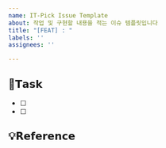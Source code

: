 ```yaml
---
name: IT-Pick Issue Template
about: 작업 및 구현할 내용을 적는 이슈 템플릿입니다
title: "[FEAT] : "
labels: ''
assignees: ''

---
```


## 📌𝗧𝗮𝘀𝗸
- [ ] 
- [ ] 

## 💡𝗥𝗲𝗳𝗲𝗿𝗲𝗻𝗰𝗲
